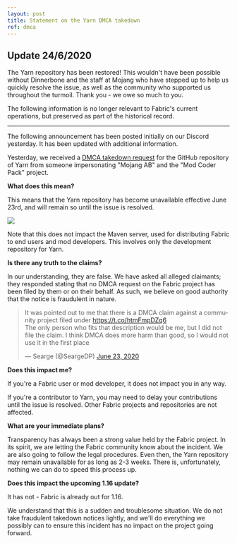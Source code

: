 ```yaml
---
layout: post
title: Statement on the Yarn DMCA takedown
ref: dmca
---
```

## Update 24/6/2020

The Yarn repository has been restored! This wouldn't have been possible without Dinnerbone and the staff at Mojang who have stepped up to help us quickly resolve the issue, as well as the community who supported us throughout the turmoil. Thank you - we owe so much to you.

The following information is no longer relevant to Fabric's current operations, but preserved as part of the historical record. 

<hr>

The following announcement has been posted initially on our Discord yesterday. It has been updated with additional information.

Yesterday, we received a [DMCA takedown request](https://github.com/github/dmca/blob/master/2020/06/2020-06-22-modcoderpack.md) for the GitHub repository of Yarn from someone impersonating "Mojang AB" and the "Mod Coder Pack" project.

**What does this mean?**

This means that the Yarn repository has become unavailable effective June 23rd, and will remain so until the issue is resolved.

![](https://i.imgur.com/9LGFDTd.png)

Note that this does not impact the Maven server, used for distributing Fabric to end users and mod developers. This involves only the development repository for Yarn.

**Is there any truth to the claims?**

In our understanding, they are false. We have asked all alleged claimants; they responded stating that no DMCA request on the Fabric project has been filed by them or on their behalf. As such, we believe on good authority that the notice is fraudulent in nature.

<blockquote class="twitter-tweet"><p lang="en" dir="ltr">It was pointed out to me that there is a DMCA claim against a community project filed under <a href="https://t.co/htmFmpDZq6">https://t.co/htmFmpDZq6</a><br>The only person who fits that description would be me, but I did not file the claim. I think DMCA does more harm than good, so I would not use it in the first place</p>&mdash; Searge (@SeargeDP) <a href="https://twitter.com/SeargeDP/status/1275498219678687234?ref_src=twsrc%5Etfw">June 23, 2020</a></blockquote> <script async src="https://platform.twitter.com/widgets.js" charset="utf-8"></script>

**Does this impact me?**

If you're a Fabric user or mod developer, it does not impact you in any way.

If you're a contributor to Yarn, you may need to delay your contributions until the issue is resolved. Other Fabric projects and repositories are not affected.

**What are your immediate plans?**

Transparency has always been a strong value held by the Fabric project. In its spirit, we are letting the Fabric community know about the incident. We are also going to follow the legal procedures. Even then, the Yarn repository may remain unavailable for as long as 2-3 weeks. There is, unfortunately, nothing we can do to speed this process up.

**Does this impact the upcoming 1.16 update?**

It has not - Fabric is already out for 1.16.

We understand that this is a sudden and troublesome situation. We do not take fraudulent takedown notices lightly, and we'll do everything we possibly can to ensure this incident has no impact on the project going forward.